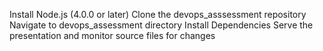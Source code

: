 Install Node.js (4.0.0 or later)
Clone the devops_asssessment repository
Navigate to devops_assessment directory
Install Dependencies
Serve the presentation and monitor source files for changes
